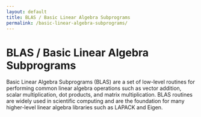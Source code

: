 ```yaml
---
layout: default
title: BLAS / Basic Linear Algebra Subprograms
permalink: /basic-linear-algebra-subprograms/
---
```


# BLAS / Basic Linear Algebra Subprograms

Basic Linear Algebra Subprograms (BLAS) are a set of low-level routines for performing common linear algebra operations such as vector addition, scalar multiplication, dot products, and matrix multiplication. BLAS routines are widely used in scientific computing and are the foundation for many higher-level linear algebra libraries such as LAPACK and Eigen.